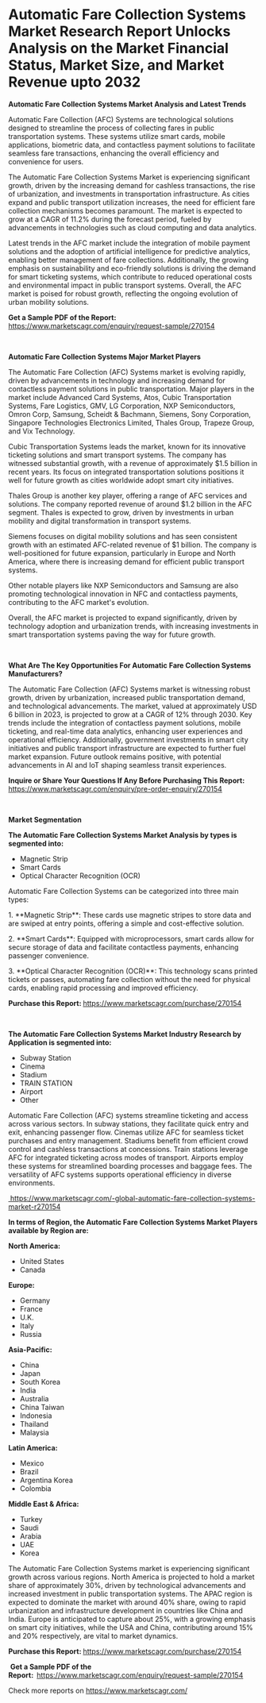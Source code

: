 <p><h1>Automatic Fare Collection Systems Market Research Report Unlocks Analysis on the Market Financial Status, Market Size, and Market Revenue upto 2032</h1></p><p><strong>Automatic Fare Collection Systems Market Analysis and Latest Trends</strong></p>
<p><p>Automatic Fare Collection (AFC) Systems are technological solutions designed to streamline the process of collecting fares in public transportation systems. These systems utilize smart cards, mobile applications, biometric data, and contactless payment solutions to facilitate seamless fare transactions, enhancing the overall efficiency and convenience for users.</p><p>The Automatic Fare Collection Systems Market is experiencing significant growth, driven by the increasing demand for cashless transactions, the rise of urbanization, and investments in transportation infrastructure. As cities expand and public transport utilization increases, the need for efficient fare collection mechanisms becomes paramount. The market is expected to grow at a CAGR of 11.2% during the forecast period, fueled by advancements in technologies such as cloud computing and data analytics. </p><p>Latest trends in the AFC market include the integration of mobile payment solutions and the adoption of artificial intelligence for predictive analytics, enabling better management of fare collections. Additionally, the growing emphasis on sustainability and eco-friendly solutions is driving the demand for smart ticketing systems, which contribute to reduced operational costs and environmental impact in public transport systems. Overall, the AFC market is poised for robust growth, reflecting the ongoing evolution of urban mobility solutions.</p></p>
<p><strong>Get a Sample PDF of the Report:&nbsp;</strong> <a href="https://www.marketscagr.com/enquiry/request-sample/270154?utm_campaign=3228&utm_medium=2&utm_source=Github&utm_content=ia&utm_term=11042025&utm_id=automatic-fare-collection-systems">https://www.marketscagr.com/enquiry/request-sample/270154</a></p>
<p>&nbsp;</p>
<p><strong>Automatic Fare Collection Systems Major Market Players</strong></p>
<p><p>The Automatic Fare Collection (AFC) Systems market is evolving rapidly, driven by advancements in technology and increasing demand for contactless payment solutions in public transportation. Major players in the market include Advanced Card Systems, Atos, Cubic Transportation Systems, Fare Logistics, GMV, LG Corporation, NXP Semiconductors, Omron Corp, Samsung, Scheidt & Bachmann, Siemens, Sony Corporation, Singapore Technologies Electronics Limited, Thales Group, Trapeze Group, and Vix Technology.</p><p>Cubic Transportation Systems leads the market, known for its innovative ticketing solutions and smart transport systems. The company has witnessed substantial growth, with a revenue of approximately $1.5 billion in recent years. Its focus on integrated transportation solutions positions it well for future growth as cities worldwide adopt smart city initiatives.</p><p>Thales Group is another key player, offering a range of AFC services and solutions. The company reported revenue of around $1.2 billion in the AFC segment. Thales is expected to grow, driven by investments in urban mobility and digital transformation in transport systems.</p><p>Siemens focuses on digital mobility solutions and has seen consistent growth with an estimated AFC-related revenue of $1 billion. The company is well-positioned for future expansion, particularly in Europe and North America, where there is increasing demand for efficient public transport systems.</p><p>Other notable players like NXP Semiconductors and Samsung are also promoting technological innovation in NFC and contactless payments, contributing to the AFC market's evolution. </p><p>Overall, the AFC market is projected to expand significantly, driven by technology adoption and urbanization trends, with increasing investments in smart transportation systems paving the way for future growth.</p></p>
<p>&nbsp;</p>
<p><strong>What Are The Key Opportunities For Automatic Fare Collection Systems Manufacturers?</strong></p>
<p><p>The Automatic Fare Collection (AFC) Systems market is witnessing robust growth, driven by urbanization, increased public transportation demand, and technological advancements. The market, valued at approximately USD 6 billion in 2023, is projected to grow at a CAGR of 12% through 2030. Key trends include the integration of contactless payment solutions, mobile ticketing, and real-time data analytics, enhancing user experiences and operational efficiency. Additionally, government investments in smart city initiatives and public transport infrastructure are expected to further fuel market expansion. Future outlook remains positive, with potential advancements in AI and IoT shaping seamless transit experiences.</p></p>
<p><strong>Inquire or Share Your Questions If Any Before Purchasing This Report:</strong> <a href="https://www.marketscagr.com/enquiry/pre-order-enquiry/270154?utm_campaign=3228&utm_medium=2&utm_source=Github&utm_content=ia&utm_term=11042025&utm_id=automatic-fare-collection-systems">https://www.marketscagr.com/enquiry/pre-order-enquiry/270154</a></p>
<p>&nbsp;</p>
<p><strong>Market Segmentation</strong></p>
<p><strong>The Automatic Fare Collection Systems Market Analysis by types is segmented into:</strong></p>
<p><ul><li>Magnetic Strip</li><li>Smart Cards</li><li>Optical Character Recognition (OCR)</li></ul></p>
<p><p>Automatic Fare Collection Systems can be categorized into three main types: </p><p>1. **Magnetic Strip**: These cards use magnetic stripes to store data and are swiped at entry points, offering a simple and cost-effective solution.</p><p>2. **Smart Cards**: Equipped with microprocessors, smart cards allow for secure storage of data and facilitate contactless payments, enhancing passenger convenience.</p><p>3. **Optical Character Recognition (OCR)**: This technology scans printed tickets or passes, automating fare collection without the need for physical cards, enabling rapid processing and improved efficiency.</p></p>
<p><strong>Purchase this Report:&nbsp;</strong><a href="https://www.marketscagr.com/purchase/270154?utm_campaign=3228&utm_medium=2&utm_source=Github&utm_content=ia&utm_term=11042025&utm_id=automatic-fare-collection-systems">https://www.marketscagr.com/purchase/270154</a></p>
<p>&nbsp;</p>
<p><strong>The Automatic Fare Collection Systems Market Industry Research by Application is segmented into:</strong></p>
<p><ul><li>Subway Station</li><li>Cinema</li><li>Stadium</li><li>TRAIN STATION</li><li>Airport</li><li>Other</li></ul></p>
<p><p>Automatic Fare Collection (AFC) systems streamline ticketing and access across various sectors. In subway stations, they facilitate quick entry and exit, enhancing passenger flow. Cinemas utilize AFC for seamless ticket purchases and entry management. Stadiums benefit from efficient crowd control and cashless transactions at concessions. Train stations leverage AFC for integrated ticketing across modes of transport. Airports employ these systems for streamlined boarding processes and baggage fees. The versatility of AFC systems supports operational efficiency in diverse environments.</p></p>
<p><a href="https://www.marketscagr.com/-global-automatic-fare-collection-systems-market-r270154?utm_campaign=3228&utm_medium=2&utm_source=Github&utm_content=ia&utm_term=11042025&utm_id=automatic-fare-collection-systems">&nbsp;https://www.marketscagr.com/-global-automatic-fare-collection-systems-market-r270154</a></p>
<p><strong>In terms of Region, the Automatic Fare Collection Systems Market Players available by Region are:</strong></p>
<p>
    <p> <strong> North America: </strong>
        <ul>
            <li>United States</li>
            <li>Canada</li>
        </ul>
        </p> 
    <p> <strong> Europe: </strong>
        <ul>
            <li>Germany</li>
            <li>France</li>
            <li>U.K.</li>
            <li>Italy</li>
            <li>Russia</li>
        </ul>
        </p> 
    <p> <strong> Asia-Pacific: </strong>
        <ul>
            <li>China</li>
            <li>Japan</li>
            <li>South Korea</li>
            <li>India</li>
            <li>Australia</li>
            <li>China Taiwan</li>
            <li>Indonesia</li>
            <li>Thailand</li>
            <li>Malaysia</li>
        </ul>
        </p> 
    <p> <strong> Latin America: </strong>
        <ul>
            <li>Mexico</li>
            <li>Brazil</li>
            <li>Argentina Korea</li>
            <li>Colombia</li>
        </ul>
        </p> 
    <p> <strong> Middle East & Africa: </strong>
        <ul>
            <li>Turkey</li>
            <li>Saudi</li>
            <li>Arabia</li>
            <li>UAE</li>
            <li>Korea</li>
        </ul>
    </p>
    </p>
<p><p>The Automatic Fare Collection Systems market is experiencing significant growth across various regions. North America is projected to hold a market share of approximately 30%, driven by technological advancements and increased investment in public transportation systems. The APAC region is expected to dominate the market with around 40% share, owing to rapid urbanization and infrastructure development in countries like China and India. Europe is anticipated to capture about 25%, with a growing emphasis on smart city initiatives, while the USA and China, contributing around 15% and 20% respectively, are vital to market dynamics.</p></p>
<p><strong>Purchase this Report: </strong><a href="https://www.marketscagr.com/purchase/270154?utm_campaign=3228&utm_medium=2&utm_source=Github&utm_content=ia&utm_term=11042025&utm_id=automatic-fare-collection-systems">https://www.marketscagr.com/purchase/270154</a></p>
<p>&nbsp;<strong>Get a Sample PDF of the Report:&nbsp;&nbsp;</strong><a href="https://www.marketscagr.com/enquiry/request-sample/270154?utm_campaign=3228&utm_medium=2&utm_source=Github&utm_content=ia&utm_term=11042025&utm_id=automatic-fare-collection-systems">https://www.marketscagr.com/enquiry/request-sample/270154</a></p>
<p><strong></strong></p>
<p>Check more reports on <a href="https://www.marketscagr.com/?utm_campaign=3228&utm_medium=2&utm_source=Github&utm_content=ia&utm_term=11042025&utm_id=automatic-fare-collection-systems">https://www.marketscagr.com/</a></p>